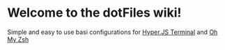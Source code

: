 # Welcome to the dotFiles wiki!

Simple and easy to use basi configurations for [Hyper.JS Terminal](https://hyper.is/) and [Oh My Zsh](https://ohmyz.sh/)
